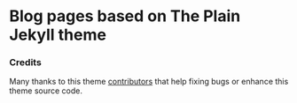 # Blog pages based on The Plain Jekyll theme


### Credits

Many thanks to this theme [contributors](https://github.com/heiswayi/the-plain/graphs/contributors) that help fixing bugs or enhance this theme source code.
